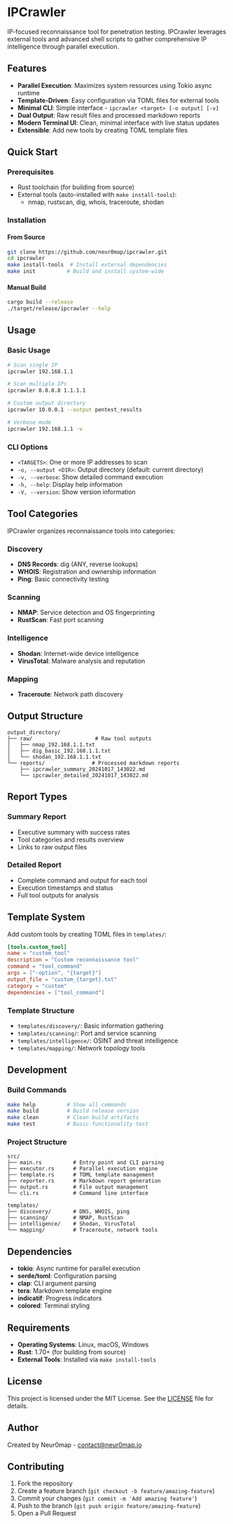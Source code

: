 # IPCrawler

IP-focused reconnaissance tool for penetration testing. IPCrawler leverages external tools and advanced shell scripts to gather comprehensive IP intelligence through parallel execution.

## Features

- **Parallel Execution**: Maximizes system resources using Tokio async runtime
- **Template-Driven**: Easy configuration via TOML files for external tools
- **Minimal CLI**: Simple interface - `ipcrawler <target> [-o output] [-v]`
- **Dual Output**: Raw result files and processed markdown reports
- **Modern Terminal UI**: Clean, minimal interface with live status updates
- **Extensible**: Add new tools by creating TOML template files

## Quick Start

### Prerequisites

- Rust toolchain (for building from source)
- External tools (auto-installed with `make install-tools`):
  - nmap, rustscan, dig, whois, traceroute, shodan

### Installation

#### From Source

```bash
git clone https://github.com/neur0map/ipcrawler.git
cd ipcrawler
make install-tools  # Install external dependencies
make init          # Build and install system-wide
```

#### Manual Build

```bash
cargo build --release
./target/release/ipcrawler --help
```

## Usage

### Basic Usage

```bash
# Scan single IP
ipcrawler 192.168.1.1

# Scan multiple IPs
ipcrawler 8.8.8.8 1.1.1.1

# Custom output directory
ipcrawler 10.0.0.1 --output pentest_results

# Verbose mode
ipcrawler 192.168.1.1 -v
```

### CLI Options

- `<TARGETS>`: One or more IP addresses to scan
- `-o, --output <DIR>`: Output directory (default: current directory)
- `-v, --verbose`: Show detailed command execution
- `-h, --help`: Display help information
- `-V, --version`: Show version information

## Tool Categories

IPCrawler organizes reconnaissance tools into categories:

### Discovery
- **DNS Records**: dig (ANY, reverse lookups)
- **WHOIS**: Registration and ownership information
- **Ping**: Basic connectivity testing

### Scanning
- **NMAP**: Service detection and OS fingerprinting
- **RustScan**: Fast port scanning

### Intelligence
- **Shodan**: Internet-wide device intelligence
- **VirusTotal**: Malware analysis and reputation

### Mapping
- **Traceroute**: Network path discovery

## Output Structure

```
output_directory/
├── raw/                    # Raw tool outputs
│   ├── nmap_192.168.1.1.txt
│   ├── dig_basic_192.168.1.1.txt
│   └── shodan_192.168.1.1.txt
└── reports/               # Processed markdown reports
    ├── ipcrawler_summary_20241017_143022.md
    └── ipcrawler_detailed_20241017_143022.md
```

## Report Types

### Summary Report
- Executive summary with success rates
- Tool categories and results overview
- Links to raw output files

### Detailed Report
- Complete command and output for each tool
- Execution timestamps and status
- Full tool outputs for analysis

## Template System

Add custom tools by creating TOML files in `templates/`:

```toml
[tools.custom_tool]
name = "custom_tool"
description = "Custom reconnaissance tool"
command = "tool_command"
args = ["-option", "{target}"]
output_file = "custom_{target}.txt"
category = "custom"
dependencies = ["tool_command"]
```

### Template Structure
- `templates/discovery/`: Basic information gathering
- `templates/scanning/`: Port and service scanning
- `templates/intelligence/`: OSINT and threat intelligence
- `templates/mapping/`: Network topology tools

## Development

### Build Commands

```bash
make help          # Show all commands
make build         # Build release version
make clean         # Clean build artifacts
make test          # Basic functionality test
```

### Project Structure

```
src/
├── main.rs          # Entry point and CLI parsing
├── executor.rs      # Parallel execution engine
├── template.rs      # TOML template management
├── reporter.rs      # Markdown report generation
├── output.rs        # File output management
└── cli.rs           # Command line interface

templates/
├── discovery/       # DNS, WHOIS, ping
├── scanning/        # NMAP, RustScan
├── intelligence/    # Shodan, VirusTotal
└── mapping/         # Traceroute, network tools
```

## Dependencies

- **tokio**: Async runtime for parallel execution
- **serde/toml**: Configuration parsing
- **clap**: CLI argument parsing
- **tera**: Markdown template engine
- **indicatif**: Progress indicators
- **colored**: Terminal styling

## Requirements

- **Operating Systems**: Linux, macOS, Windows
- **Rust**: 1.70+ (for building from source)
- **External Tools**: Installed via `make install-tools`

## License

This project is licensed under the MIT License. See the [LICENSE](LICENSE) file for details.

## Author

Created by Neur0map - contact@neur0map.io

## Contributing

1. Fork the repository
2. Create a feature branch (`git checkout -b feature/amazing-feature`)
3. Commit your changes (`git commit -m 'Add amazing feature'`)
4. Push to the branch (`git push origin feature/amazing-feature`)
5. Open a Pull Request
